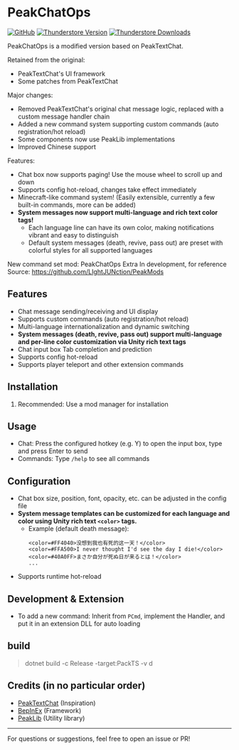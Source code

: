 # PeakChatOps
[![GitHub](https://img.shields.io/badge/GitHub-BetterPingDistance-brightgreen?style=for-the-badge&logo=GitHub)](https://github.com/LIghtJUNction/PeakMods)
[![Thunderstore Version](https://img.shields.io/thunderstore/v/LucydDemon/BetterPingDistance?style=for-the-badge&logo=thunderstore&logoColor=white)](https://new.thunderstore.io/c/peak/p/LIghtPeak/PeakChatOps/)
[![Thunderstore Downloads](https://img.shields.io/thunderstore/dt/LucydDemon/BetterPingDistance?style=for-the-badge&logo=thunderstore&logoColor=white)](https://new.thunderstore.io/c/peak/p/LIghtPeak/PeakChatOps/)

PeakChatOps is a modified version based on PeakTextChat.

Retained from the original:
- PeakTextChat's UI framework
- Some patches from PeakTextChat

Major changes:
- Removed PeakTextChat's original chat message logic, replaced with a custom message handler chain
- Added a new command system supporting custom commands (auto registration/hot reload)
- Some components now use PeakLib implementations
- Improved Chinese support


Features:
- Chat box now supports paging! Use the mouse wheel to scroll up and down
- Supports config hot-reload, changes take effect immediately
- Minecraft-like command system! (Easily extensible, currently a few built-in commands, more can be added)
- **System messages now support multi-language and rich text color tags!**
	- Each language line can have its own color, making notifications vibrant and easy to distinguish
	- Default system messages (death, revive, pass out) are preset with colorful styles for all supported languages

New command set mod:
PeakChatOps Extra
In development, for reference
Source: https://github.com/LIghtJUNction/PeakMods


## Features
- Chat message sending/receiving and UI display
- Supports custom commands (auto registration/hot reload)
- Multi-language internationalization and dynamic switching
- **System messages (death, revive, pass out) support multi-language and per-line color customization via Unity rich text tags**
- Chat input box Tab completion and prediction
- Supports config hot-reload
- Supports player teleport and other extension commands

## Installation
1. Recommended: Use a mod manager for installation

## Usage
- Chat: Press the configured hotkey (e.g. Y) to open the input box, type and press Enter to send
- Commands: Type `/help` to see all commands


## Configuration
- Chat box size, position, font, opacity, etc. can be adjusted in the config file
- **System message templates can be customized for each language and color using Unity rich text `<color>` tags.**
	- Example (default death message):
		```
		<color=#FF4040>没想到我也有死的这一天！</color>
		<color=#FFA500>I never thought I'd see the day I die!</color>
		<color=#40A0FF>まさか自分が死ぬ日が来るとは！</color>
		...
		```
- Supports runtime hot-reload

## Development & Extension
- To add a new command: Inherit from `PCmd`, implement the Handler, and put it in an extension DLL for auto loading


## build

> dotnet build -c Release -target:PackTS -v d


## Credits (in no particular order)
- [PeakTextChat](https://github.com/borealityy/PeakTextChat) (Inspiration)
- [BepInEx](https://github.com/BepInEx/BepInEx) (Framework)
- [PeakLib](https://github.com/PeakModding/PeakLib) (Utility library)

---
For questions or suggestions, feel free to open an issue or PR!

